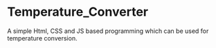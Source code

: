 # Temperature_Converter
A simple Html, CSS and JS based programming which can be used for temperature conversion.
